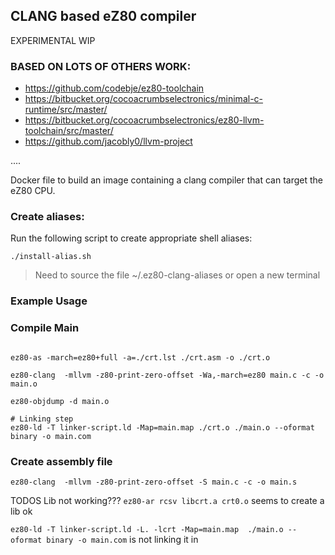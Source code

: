 
## CLANG based eZ80 compiler

EXPERIMENTAL
WIP

### BASED ON LOTS OF OTHERS WORK:
* https://github.com/codebje/ez80-toolchain
* https://bitbucket.org/cocoacrumbselectronics/minimal-c-runtime/src/master/
* https://bitbucket.org/cocoacrumbselectronics/ez80-llvm-toolchain/src/master/
* https://github.com/jacobly0/llvm-project

....

Docker file to build an image containing a clang compiler that can target the eZ80 CPU.

### Create aliases:

Run the following script to create appropriate shell aliases:

```
./install-alias.sh
```

> Need to source the file ~/.ez80-clang-aliases or open a new terminal

### Example Usage

### Compile Main

```

ez80-as -march=ez80+full -a=./crt.lst ./crt.asm -o ./crt.o

ez80-clang  -mllvm -z80-print-zero-offset -Wa,-march=ez80 main.c -c -o main.o

ez80-objdump -d main.o

# Linking step
ez80-ld -T linker-script.ld -Map=main.map ./crt.o ./main.o --oformat binary -o main.com
```

### Create assembly file

```
ez80-clang  -mllvm -z80-print-zero-offset -S main.c -c -o main.s
```

TODOS
Lib not working???
`ez80-ar rcsv libcrt.a crt0.o` seems to create a lib ok

`ez80-ld -T linker-script.ld -L. -lcrt -Map=main.map  ./main.o --oformat binary -o main.com` is not linking it in
